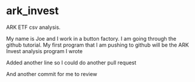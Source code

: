 # ark_invest
ARK ETF csv analysis.

My name is Joe and I work in a button factory.
I am going through the github tutorial.
My first program that I am pushing to github will be the ARK Invest analysis program I wrote

Added another line so I could do another pull request

And another commit for me to review
